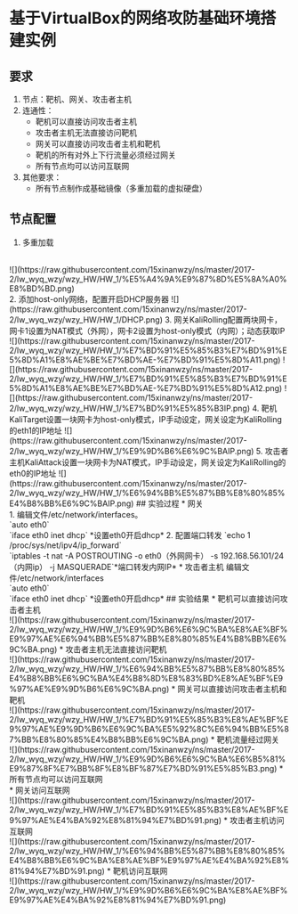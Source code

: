 # 基于VirtualBox的网络攻防基础环境搭建实例

## 要求

1. 节点：靶机、网关、攻击者主机
2. 连通性：
   * 靶机可以直接访问攻击者主机
   * 攻击者主机无法直接访问靶机
   * 网关可以直接访问攻击者主机和靶机
   * 靶机的所有对外上下行流量必须经过网关
   * 所有节点均可以访问互联网
3. 其他要求：
   * 所有节点制作成基础镜像（多重加载的虚拟硬盘）
## 节点配置
1. 多重加载
<br/>
![](https://raw.githubusercontent.com/15xinanwzy/ns/master/2017-2/lw_wyq_wzy/wzy_HW/HW_1/%E5%A4%9A%E9%87%8D%E5%8A%A0%E8%BD%BD.png)
<br/>
2. 添加host-only网络，配置开启DHCP服务器
![](https://raw.githubusercontent.com/15xinanwzy/ns/master/2017-2/lw_wyq_wzy/wzy_HW/HW_1/DHCP.png)
3. 网关KaliRolling配置两块网卡，网卡1设置为NAT模式（外网），网卡2设置为host-only模式（内网）；动态获取IP
<br/>
![](https://raw.githubusercontent.com/15xinanwzy/ns/master/2017-2/lw_wyq_wzy/wzy_HW/HW_1/%E7%BD%91%E5%85%B3%E7%BD%91%E5%8D%A1%E8%AE%BE%E7%BD%AE-%E7%BD%91%E5%8D%A11.png)
![](https://raw.githubusercontent.com/15xinanwzy/ns/master/2017-2/lw_wyq_wzy/wzy_HW/HW_1/%E7%BD%91%E5%85%B3%E7%BD%91%E5%8D%A1%E8%AE%BE%E7%BD%AE-%E7%BD%91%E5%8D%A12.png)
![](https://raw.githubusercontent.com/15xinanwzy/ns/master/2017-2/lw_wyq_wzy/wzy_HW/HW_1/%E7%BD%91%E5%85%B3IP.png)
4. 靶机KaliTarget设置一块网卡为host-only模式，IP手动设定，网关设定为KaliRolling的eth1的IP地址
![](https://raw.githubusercontent.com/15xinanwzy/ns/master/2017-2/lw_wyq_wzy/wzy_HW/HW_1/%E9%9D%B6%E6%9C%BAIP.png)
5. 攻击者主机KaliAttack设置一块网卡为NAT模式，IP手动设定，网关设定为KaliRolling的eth0的IP地址
![](https://raw.githubusercontent.com/15xinanwzy/ns/master/2017-2/lw_wyq_wzy/wzy_HW/HW_1/%E6%94%BB%E5%87%BB%E8%80%85%E4%B8%BB%E6%9C%BAIP.png)
## 实验过程
* 网关
  <br/>
  1. 编辑文件/etc/network/interfaces。
    <br/>
      `auto eth0` 
    <br/>
       `iface eth0 inet dhcp`    *设置eth0开启dhcp*
  2. 配置端口转发
    `echo 1 /proc/sys/net/ipv4/ip_forward`
    <br/>
    `iptables -t nat -A POSTROUTING -o eth0（外网网卡） -s 192.168.56.101/24（内网ip） -j MASQUERADE`*端口转发内网IP*
* 攻击者主机
  编辑文件/etc/network/interfaces
    <br/>
      `auto eth0` 
    <br/>
       `iface eth0 inet dhcp`    *设置eth0开启dhcp*
## 实验结果
* 靶机可以直接访问攻击者主机
<br/>
![](https://raw.githubusercontent.com/15xinanwzy/ns/master/2017-2/lw_wyq_wzy/wzy_HW/HW_1/%E9%9D%B6%E6%9C%BA%E8%AE%BF%E9%97%AE%E6%94%BB%E5%87%BB%E8%80%85%E4%B8%BB%E6%9C%BA.png)
* 攻击者主机无法直接访问靶机
<br/>
![](https://raw.githubusercontent.com/15xinanwzy/ns/master/2017-2/lw_wyq_wzy/wzy_HW/HW_1/%E6%94%BB%E5%87%BB%E8%80%85%E4%B8%BB%E6%9C%BA%E4%B8%8D%E8%83%BD%E8%AE%BF%E9%97%AE%E9%9D%B6%E6%9C%BA.png)
* 网关可以直接访问攻击者主机和靶机
<br/>
![](https://raw.githubusercontent.com/15xinanwzy/ns/master/2017-2/lw_wyq_wzy/wzy_HW/HW_1/%E7%BD%91%E5%85%B3%E8%AE%BF%E9%97%AE%E9%9D%B6%E6%9C%BA%E5%92%8C%E6%94%BB%E5%87%BB%E8%80%85%E4%B8%BB%E6%9C%BA.png)
* 靶机流量经过网关
<br/>
![](https://raw.githubusercontent.com/15xinanwzy/ns/master/2017-2/lw_wyq_wzy/wzy_HW/HW_1/%E9%9D%B6%E6%9C%BA%E6%B5%81%E9%87%8F%E7%BB%8F%E8%BF%87%E7%BD%91%E5%85%B3.png)
* 所有节点均可以访问互联网
<br/>
  * 网关访问互联网
  <br/>
  ![](https://raw.githubusercontent.com/15xinanwzy/ns/master/2017-2/lw_wyq_wzy/wzy_HW/HW_1/%E7%BD%91%E5%85%B3%E8%AE%BF%E9%97%AE%E4%BA%92%E8%81%94%E7%BD%91.png)
  * 攻击者主机访问互联网
  <br/>
  ![](https://raw.githubusercontent.com/15xinanwzy/ns/master/2017-2/lw_wyq_wzy/wzy_HW/HW_1/%E6%94%BB%E5%87%BB%E8%80%85%E4%B8%BB%E6%9C%BA%E8%AE%BF%E9%97%AE%E4%BA%92%E8%81%94%E7%BD%91.png)
  * 靶机访问互联网
  <br/>
  ![](https://raw.githubusercontent.com/15xinanwzy/ns/master/2017-2/lw_wyq_wzy/wzy_HW/HW_1/%E9%9D%B6%E6%9C%BA%E8%AE%BF%E9%97%AE%E4%BA%92%E8%81%94%E7%BD%91.png)
